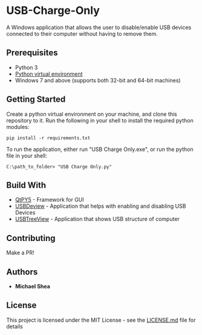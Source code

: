 # USB-Charge-Only
A Windows application that allows the user to disable/enable USB devices connected to their computer without having to remove them.

## Prerequisites
* Python 3
* [Python virtual environment](https://uoa-eresearch.github.io/eresearch-cookbook/recipe/2014/11/26/python-virtual-env/)
* Windows 7 and above (supports both 32-bit and 64-bit machines)

## Getting Started
Create a python virtual environment on your machine, and clone this repository to it. Run the following in your shell to install the required python modules:

```
pip install -r requirements.txt
```

To run the application, either run "USB Charge Only.exe", or run the python file in your shell:

```
C:\path_to_folder> "USB Charge Only.py"
```

## Build With
* [QtPY5](https://pythonspot.com/pyqt5/) - Framework for GUI
* [USBDeview](https://www.nirsoft.net/utils) - Application that helps with enabling and disabling USB Devices
* [USBTreeView](https://www.uwe-sieber.de) - Application that shows USB structure of computer

## Contributing
Make a PR!

## Authors
* **Michael Shea**

## License
This project is licensed under the MIT License - see the [LICENSE.md](https://github.com/soum-io/USB-Charge-Only/blob/master/LICENSE.md) file for details
